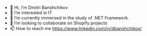 - 👋 Hi, I’m Dmitri Banshchikov
- 👀 I’m interested in IT
- 🌱 I’m currently immersed in the study of .NET Framework.
- 💞️ I’m looking to collaborate on Shopify projects
- 📫 How to reach me https://www.linkedin.com/in/dbanshchikov/

<!---
dzimazilla/dzimazilla is a ✨ special ✨ repository because its `README.md` (this file) appears on your GitHub profile.
You can click the Preview link to take a look at your changes.
--->
